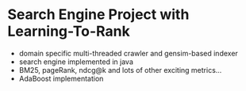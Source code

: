 Search Engine Project with Learning-To-Rank
=============

 + domain specific multi-threaded crawler and gensim-based indexer
 + search engine implemented in java
 + BM25, pageRank, ndcg@k and lots of other exciting metrics...
 + AdaBoost implementation
